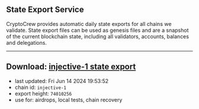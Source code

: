 ## State Export Service
CryptoCrew provides automatic daily state exports for all chains we validate. State export files can be used as genesis files and are a snapshot of the current blockchain state, including all validators, accounts, balances and delegations.

---
**Download: [injective-1 state export](https://dl-eu2.ccvalidators.com/SERVICE/injective/injective-1_export_74010256.json)**
---

- last updated: Fri Jun 14 2024 19:53:52
- chain id: `injective-1`
- export height: `74010256`
- use for: airdrops, local tests, chain recovery
